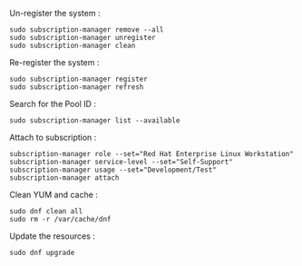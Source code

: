 Un-register the system :

```
sudo subscription-manager remove --all
sudo subscription-manager unregister
sudo subscription-manager clean
```

Re-register the system :

```
sudo subscription-manager register
sudo subscription-manager refresh
```

Search for the Pool ID :

```
sudo subscription-manager list --available
```

Attach to subscription :

```
subscription-manager role --set="Red Hat Enterprise Linux Workstation"
subscription-manager service-level --set="Self-Support"
subscription-manager usage --set="Development/Test"
subscription-manager attach
```

Clean YUM and cache :

```
sudo dnf clean all
sudo rm -r /var/cache/dnf
```

Update the resources :

```
sudo dnf upgrade
```
